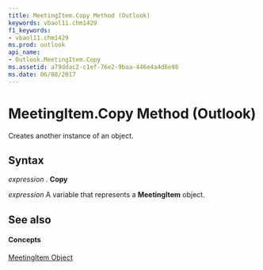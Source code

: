 ```yaml
---
title: MeetingItem.Copy Method (Outlook)
keywords: vbaol11.chm1429
f1_keywords:
- vbaol11.chm1429
ms.prod: outlook
api_name:
- Outlook.MeetingItem.Copy
ms.assetid: a79ddac2-c1ef-76e2-9baa-446e4a4d6e98
ms.date: 06/08/2017
---
```



# MeetingItem.Copy Method (Outlook)

Creates another instance of an object.


## Syntax

 _expression_ . **Copy**

 _expression_ A variable that represents a **MeetingItem** object.


## See also


#### Concepts


[MeetingItem Object](Outlook.MeetingItem.md)

